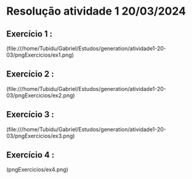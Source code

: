 # Resolução atividade 1 20/03/2024

##  Exercício 1 :

(file:///home/Tubidu/Gabriel/Estudos/generation/atividade1-20-03/pngExercicios/ex1.png)

##  Exercício 2 :

(file:///home/Tubidu/Gabriel/Estudos/generation/atividade1-20-03/pngExercicios/ex2.png)

##  Exercício 3 :

(file:///home/Tubidu/Gabriel/Estudos/generation/atividade1-20-03/pngExercicios/ex3.png)

##  Exercício 4 :

(pngExercicios/ex4.png)
